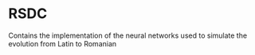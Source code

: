 # RSDC
Contains the implementation of the neural networks used to simulate the evolution from Latin to Romanian
